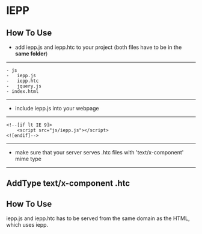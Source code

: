 IEPP
================================

How To Use
------------------

* add iepp.js and iepp.htc to your project (both files have to be in the **same folder**)

---------------
	- js
	-	iepp.js
	-	iepp.htc
	- 	jquery.js
	- index.html
---------------

* include iepp.js into your webpage

---------------
	<!--[if lt IE 9]>
		<script src="js/iepp.js"></script>
	<![endif]-->
---------------

* make sure that your server serves .htc files with 'text/x-component' mime type

---------------
AddType text/x-component .htc
---------------


How To Use
------------------

iepp.js and iepp.htc has to be served from the same domain as the HTML, which uses iepp.